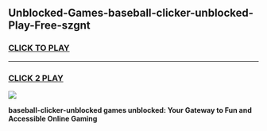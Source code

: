 
## Unblocked-Games-baseball-clicker-unblocked-Play-Free-szgnt
<h3>
<a href="https://premium76.site?title=baseball-clicker-unblocked&ref=20M">CLICK TO PLAY</a></h3>
<hr>

<h3>
<a href="https://premium76.site?title=baseball-clicker-unblocked&ref=20M">CLICK 2 PLAY</a>
  
</h3>

<a href="https://premium76.site?title=baseball-clicker-unblocked&ref=19M"><img src="https://clearcache.store/games.png"></a>


**baseball-clicker-unblocked games unblocked: Your Gateway to Fun and Accessible Online Gaming**
